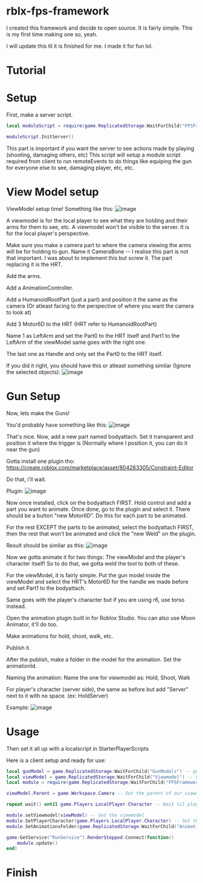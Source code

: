 # rblx-fps-framework
I created this framework and decide to open source. It is fairly simple. This is my first time making one so, yeah.

I will update this til it is finished for me.
I made it for fun lol.

# Tutorial
# Setup

First, make a server script.

```lua 
local moduleScript = require(game.ReplicatedStorage:WaitForChild("FPSFramework"):WaitForChild("ModuleScript"))

moduleScript.InitServer()
```
This part is important if you want the server to see actions made by playing (shooting, damaging others, etc)
This script will setup a module script required from client to run remoteEvents to do things like equiping the gun for everyone else to see, damaging player, etc, etc.

# View Model setup

ViewModel setup time! Something like this:
![image](https://github.com/AProgrammRe/rblx-fps-framework/assets/121419504/a6df41d4-3e7d-4361-928d-5958c3364d06)

A viewmodel is for the local player to see what they are holding and their arms for them to see, etc. A viewmodel won't be visible to the server. It is for the local player's perspective.

Make sure you make a camera part to where the camera viewing the arms will be for holding to gun. Name it CameraBone -- I realise this part is not that important. I was about to implement this but screw it. The part replacing it is the HRT.

Add the arms.

Add a AnimationController.

Add a HumanoidRootPart (just a part) and position it the same as the camera (Or atleast facing to the perspective of where you want the camera to look at)

Add 3 Motor6D to the HRT (HRT refer to HumanoidRootPart)

Name 1 as LeftArm and set the Part0 to the HRT itself and Part1 to the LeftArm of the viewModel same goes with the right one.

The last one as Handle and only set the Part0 to the HRT itself.

If you did it right, you should have this or atleast something similar (Ignore the selected objects): ![image](https://github.com/AProgrammRe/rblx-fps-framework/assets/121419504/d5aa6268-dd68-4e68-a838-1a6bf90c6318)


# Gun Setup

Now, lets make the Guns!

You'd probably have something like this: 
![image](https://github.com/AProgrammRe/rblx-fps-framework/assets/121419504/3500289e-d5f5-48ff-9f25-459024591987)

That's nice. Now, add a new part named bodyattach. Set it transparent and position it where the trigger is (Normally where I position it, you can do it near the gun)

Gotta install one plugin tho: https://create.roblox.com/marketplace/asset/804263305/Constraint-Editor

Do that, i'll wait.

Plugin: ![image](https://github.com/AProgrammRe/rblx-fps-framework/assets/121419504/cc6d65bb-76db-4858-9254-c87fb76da2cb)

Now once installed, click on the bodyattach FIRST. Hold control and add a part you want to animate. Once done, go to the plugin and select it. There should be a button "new Motor6D".
Do this for each part to be animated.

For the rest EXCEPT the parts to be animated, select the bodyattach FIRST, then the rest that won't be animated and click the "new Weld" on the plugin.

Result should be similar as this: ![image](https://github.com/AProgrammRe/rblx-fps-framework/assets/121419504/67c4715b-db4d-499a-93a0-d9fd2abe1caf)

Now we gotta animate it for two things: The viewModel and the player's character itself!
So to do that, we gotta weld the tool to both of these.

For the viewModel, it is fairly simple. Put the gun model inside the viewModel and select the HRT's Motor6D for the handle we made before and set Part1 to the bodyattach.

Same goes with the player's character but if you are using r6, use torso instead.

Open the animation plugin built in for Roblox Studio. You can also use Moon Animator, it'll do too.

Make animations for hold, shoot, walk, etc.

Publish it.

After the publish, make a folder in the model for the animation. Set the animationId.

Naming the animation: 
Name the one for viewmodel as: Hold, Shoot, Walk

For player's character (server side), the same as before but add "Server" next to it with no space. (ex: HoldServer)

Example: ![image](https://github.com/AProgrammRe/rblx-fps-framework/assets/121419504/53662ca4-e6fe-4ec4-a0f3-69bc79c1e8c8)

# Usage

Then set it all up with a localscript in StarterPlayerScripts

Here is a client setup and ready for use:


```lua
local gunModel = game.ReplicatedStorage:WaitForChild("GunModels") -- gunModels stored.
local viewModel = game.ReplicatedStorage:WaitForChild("Viewmodel") -- ViewModel
local module = require(game.ReplicatedStorage:WaitForChild("FPSFramework"):WaitForChild("ModuleScript")) -- Module Script

viewModel.Parent = game.Workspace.Camera -- Set the parent of our viewmodel to the workspace camera

repeat wait() until game.Players.LocalPlayer.Character -- Wait til player's character is loaded

module.setViewmodel(viewModel) -- Set the viewmodel
module.SetPlayerCharacter(game.Players.LocalPlayer.Character) -- Set the character
module.SetAnimationsFolder(game.ReplicatedStorage:WaitForChild("Animations")) -- Now for this, you can set this up anytime another item is equip. Set this as the animation folder you made before.

game:GetService("RunService").RenderStepped:Connect(function()
	module.update()
end)
```

# Finish
